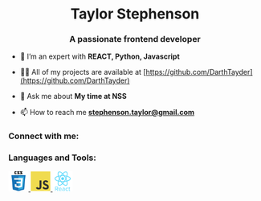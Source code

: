 <h1 align="center">Taylor Stephenson</h1>
<h3 align="center">A passionate frontend developer</h3>

- 🌱 I’m an expert with **REACT, Python, Javascript**

- 👨‍💻 All of my projects are available at [https://github.com/DarthTayder](https://github.com/DarthTayder)

- 💬 Ask me about **My time at NSS**

- 📫 How to reach me **stephenson.taylor@gmail.com**

<h3 align="left">Connect with me:</h3>
<p align="left">
</p>

<h3 align="left">Languages and Tools:</h3>
<p align="left"> <a href="https://www.w3schools.com/css/" target="_blank" rel="noreferrer"> <img src="https://raw.githubusercontent.com/devicons/devicon/master/icons/css3/css3-original-wordmark.svg" alt="css3" width="40" height="40"/> </a> <a href="https://developer.mozilla.org/en-US/docs/Web/JavaScript" target="_blank" rel="noreferrer"> <img src="https://raw.githubusercontent.com/devicons/devicon/master/icons/javascript/javascript-original.svg" alt="javascript" width="40" height="40"/> </a> <a href="https://reactjs.org/" target="_blank" rel="noreferrer"> <img src="https://raw.githubusercontent.com/devicons/devicon/master/icons/react/react-original-wordmark.svg" alt="react" width="40" height="40"/> </a> </p>
